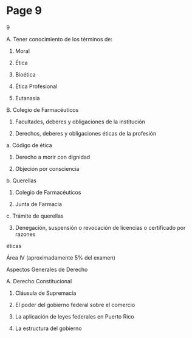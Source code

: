 # Page 9

9

A. Tener conocimiento de los términos de:

1. Moral

2. Ética

3. Bioética

4. Ética Profesional

5. Eutanasia

B. Colegio de Farmacéuticos

1. Facultades, deberes y obligaciones de la institución

2. Derechos, deberes y obligaciones éticas de la profesión

a.   Código de ética

1) Derecho a morir con dignidad

2) Objeción por consciencia

b. Querellas

1) Colegio de Farmacéuticos

2) Junta de Farmacia

c. Trámite de querellas

3.  Denegación, suspensión o revocación de licencias o certificado por razones

éticas

Área IV (aproximadamente 5% del examen)

Aspectos Generales de Derecho

A. Derecho Constitucional

1. Cláusula de Supremacía

2. El poder del gobierno federal sobre el comercio

3. La aplicación de leyes federales en Puerto Rico

4. La estructura del gobierno

